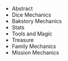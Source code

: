 - Abstract
- Dice Mechanics
- Bakstory Mechanics
- Stats
- Tools and Magic
- Treasure
- Family Mechanics
- Mission Mechanics
